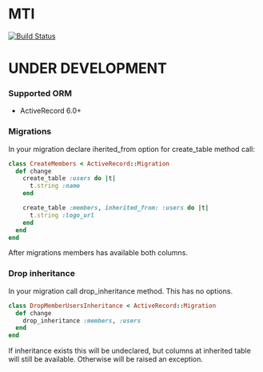 # MTI
[![Build Status](https://travis-ci.com/sigmen/mti.svg?branch=master)](https://travis-ci.com/sigmen/mti)

# UNDER DEVELOPMENT

### Supported ORM
* ActiveRecord 6.0+

### Migrations

In your migration declare iherited_from option for create_table method call:

```ruby
class CreateMembers < ActiveRecord::Migration
  def change
    create_table :users do |t|
      t.string :name
    end

    create_table :members, inherited_from: :users do |t|
      t.string :logo_url
    end
  end
end
```

After migrations members has available both columns.

### Drop inheritance

In your migration call drop_inheritance method. This has no options.

```ruby
class DropMemberUsersInheritance < ActiveRecord::Migration
  def change
    drop_inheritance :members, :users
  end
end
```

If inheritance exists this will be undeclared, but columns at inherited table will still be available. Otherwise will be raised an exception.
